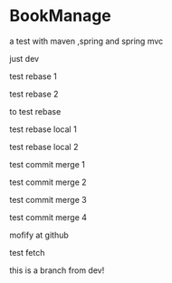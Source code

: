 # BookManage
a test with maven ,spring and spring mvc


just dev

test rebase 1

test rebase 2

to test rebase

test rebase local 1

test rebase local 2

test commit merge 1

test commit merge 2

test commit merge 3

test commit merge 4

mofify at github

test fetch

this is a branch from dev!
